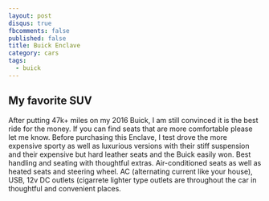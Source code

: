 ```yaml
---
layout: post
disqus: true
fbcomments: false
published: false
title: Buick Enclave
category: cars
tags:
  - buick
---
```

## My favorite SUV
After putting 47k+ miles on my 2016 Buick, I am still convinced it is the best ride for the money.  If you can find seats that are more comfortable please let me know.  Before purchasing this Enclave, I test drove  the more expensive sporty as well as luxurious versions with their stiff suspension and their expensive but hard leather seats and the Buick easily won.  Best handling and seating with thoughtful extras.  Air-conditioned seats as well as heated seats and steering wheel. AC (alternating current like your house), USB, 12v DC outlets (cigarrete lighter type outlets are throughout the car in thoughtful and convenient places.
